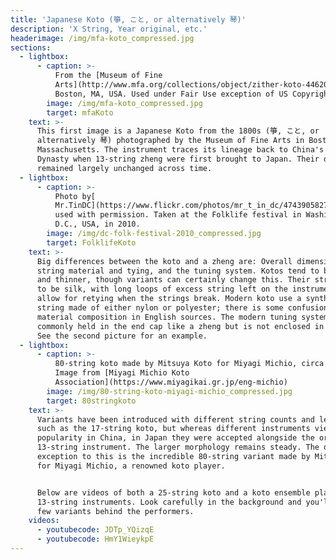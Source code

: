 ```yaml
---
title: 'Japanese Koto (箏, こと, or alternatively 琴)'
description: 'X String, Year original, etc.'
headerimage: /img/mfa-koto_compressed.jpg
sections:
  - lightbox:
      - caption: >-
          From the [Museum of Fine
          Arts](http://www.mfa.org/collections/object/zither-koto-446207),
          Boston, MA, USA. Used under Fair Use exception of US Copyright law.
        image: /img/mfa-koto_compressed.jpg
        target: mfaKoto
    text: >-
      This first image is a Japanese Koto from the 1800s (箏, こと, or
      alternatively 琴) photographed by the Museum of Fine Arts in Boston,
      Massachusetts. The instrument traces its lineage back to China's Tang
      Dynasty when 13-string zheng were first brought to Japan. Their design has
      remained largely unchanged across time.
  - lightbox:
      - caption: >-
          Photo by[
          Mr.TinDC](https://www.flickr.com/photos/mr_t_in_dc/4743905827/in/photostream/)
          used with permission. Taken at the Folklife festival in Washington
          D.C., USA, in 2010.
        image: /img/dc-folk-festival-2010_compressed.jpg
        target: FolklifeKoto
    text: >-
      Big differences between the koto and a zheng are: Overall dimensions,
      string material and tying, and the tuning system. Kotos tend to be longer
      and thinner, though variants can certainly change this. Their strings used
      to be silk, with long loops of excess string left on the instrument to
      allow for retying when the strings break. Modern koto use a synthetic
      string made of either nylon or polyester; there is some confusion on its
      material composition in English sources. The modern tuning system is
      commonly held in the end cap like a zheng but is not enclosed in a box.
      See the second picture for an example.
  - lightbox:
      - caption: >-
          80-string koto made by Mitsuya Koto for Miyagi Michio, circa 1929.
          Image from [Miyagi Michio Koto
          Association](https://www.miyagikai.gr.jp/eng-michio)
        image: /img/80-string-koto-miyagi-michio_compressed.jpg
        target: 80stringkoto
    text: >-
      Variants have been introduced with different string counts and lengths
      such as the 17-string koto, but whereas different instruments vied for
      popularity in China, in Japan they were accepted alongside the original
      13-string instrument. The larger morphology remains steady. The one
      exception to this is the incredible 80-string variant made by Mitsuya Koto
      for Miyagi Michio, a renowned koto player.


      Below are videos of both a 25-string koto and a koto ensemble playing
      13-string instruments. Look carefully in the background and you'll see a
      few variants behind the performers.
    videos:
      - youtubecode: JDTp_YQizqE
      - youtubecode: HmY1WieykpE
---
```



